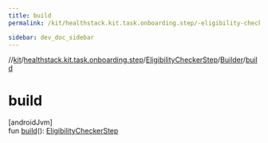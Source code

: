 ```yaml
---
title: build
permalink: /kit/healthstack.kit.task.onboarding.step/-eligibility-checker-step/-builder/build.html

sidebar: dev_doc_sidebar
---
```

//[kit](../../../../kit.html)/[healthstack.kit.task.onboarding.step](../../index.html)/[EligibilityCheckerStep](../index.html)/[Builder](index.html)/[build](build.html)



# build



[androidJvm]\
fun [build](build.html)(): [EligibilityCheckerStep](../index.html)





